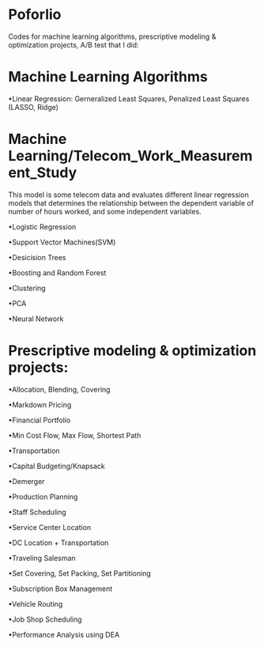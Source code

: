# Poforlio
Codes for machine learning algorithms, prescriptive modeling &amp; optimization projects, A/B test that I did:

# Machine Learning Algorithms
•Linear Regression: Gerneralized Least Squares, Penalized Least Squares (LASSO, Ridge)
# Machine Learning/Telecom_Work_Measurement_Study
This model is some telecom data and evaluates different linear regression models that determines the relationship between the dependent variable of number of hours worked, and some independent variables.

•Logistic  Regression

•Support Vector Machines(SVM)

•Desicision Trees

•Boosting and Random Forest

•Clustering

•PCA

•Neural Network

# Prescriptive modeling &amp; optimization projects:

•Allocation, Blending, Covering 

•Markdown Pricing 

•Financial Portfolio 

•Min Cost Flow, Max Flow, Shortest Path 

•Transportation 

•Capital Budgeting/Knapsack 

•Demerger 

•Production Planning 

•Staff Scheduling 

•Service Center Location 

•DC Location + Transportation 

•Traveling Salesman 

•Set Covering, Set Packing, Set Partitioning 

•Subscription Box Management 

•Vehicle Routing 

•Job Shop Scheduling 

•Performance Analysis using DEA
